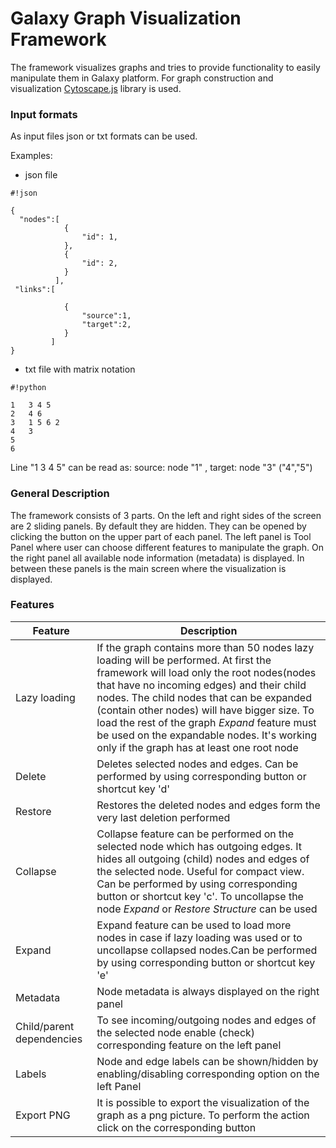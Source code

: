# Galaxy Graph Visualization Framework  #

The framework visualizes graphs and tries to provide functionality to easily manipulate them in Galaxy platform. 
For graph construction and visualization [Cytoscape.js](http://js.cytoscape.org/) library is used.

### Input formats ###

As input files json or txt formats can be used. 

Examples: 

* json file 
   
```
#!json

{
  "nodes":[
			{
				"id": 1,
			},
			{
				"id": 2,
			}
          ],
 "links":[
			
			{
				"source":1,
				"target":2,
			}
         ]
}

```

* txt file with matrix notation


```
#!python

1	3 4 5
2	4 6
3	1 5 6 2
4	3
5	
6
```
Line "1	 3 4 5" can be read as: source: node "1" , target: node "3" ("4","5")


### General Description ###

The framework consists of 3 parts. On the left and right sides of the screen are 2 sliding panels. By default they are hidden. They can be opened by clicking the button on the upper part of each panel. The left panel is  Tool Panel where user can choose different features to manipulate the graph. On the right panel all available node information (metadata) is displayed. 
In between these panels is the main screen where the visualization is displayed.


### Features ###

| Feature      | Description                    |
| ------------- | ------------------------------ |
| Lazy loading      |    If the graph contains more than 50 nodes lazy loading will be performed. At first the framework will load only the root nodes(nodes that have no incoming edges) and their child nodes. The child nodes that can be expanded (contain other nodes) will have bigger size. To load the rest of the graph *Expand* feature must be used on the expandable nodes. It's working only if the graph has at least one root node |
| Delete   | Deletes selected nodes and edges. Can be performed by using corresponding button or shortcut key 'd'     |
| Restore   | Restores the deleted nodes and edges form the very last deletion performed     |
| Collapse   | Collapse feature can be performed on the selected node which has   outgoing edges. It hides all outgoing (child) nodes and edges of the selected node. Useful for compact view. Can be performed by using corresponding button or shortcut key 'c'. To uncollapse the node *Expand* or *Restore Structure* can be used      |
|Expand| Expand feature can be used to load more nodes in case if lazy loading was used or to uncollapse collapsed nodes.Can be performed by using corresponding button or shortcut key 'e'     |
|Metadata | Node metadata is always displayed on the right panel  |
|Child/parent dependencies| To see incoming/outgoing nodes and edges of the selected node enable (check) corresponding feature on the left panel |
|Labels| Node and edge labels can be shown/hidden by enabling/disabling corresponding option on the left Panel |
|Export PNG| It is possible to export the visualization of the graph as a png picture. To perform the action click on the corresponding button |